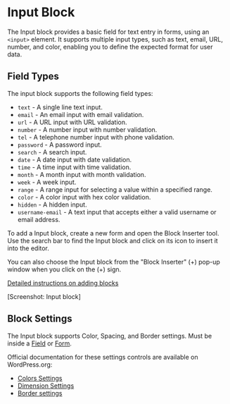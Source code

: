 # Input Block

The Input block provides a basic field for text entry in forms, using an `<input>` element. It supports multiple input types, such as text, email, URL, number, and color, enabling you to define the expected format for user data.

## Field Types

The input block supports the following field types:

- `text` - A single line text input.
- `email` - An email input with email validation.
- `url` - A URL input with URL validation.
- `number` - A number input with number validation.
- `tel` - A telephone number input with phone validation.
- `password` - A password input.
- `search` - A search input.
- `date` - A date input with date validation.
- `time` - A time input with time validation.
- `month` - A month input with month validation.
- `week` - A week input.
- `range` - A range input for selecting a value within a specified range.
- `color` - A color input with hex color validation.
- `hidden` - A hidden input.
- `username-email` - A text input that accepts either a valid username or email address.

To add a Input block, create a new form and open the Block Inserter tool. Use the search bar to find the Input block and click on its icon to insert it into the editor.

You can also choose the Input block from the "Block Inserter" (+) pop-up window when you click on the (+) sign.

[Detailed instructions on adding blocks](https://wordpress.org/documentation/article/adding-a-new-block/)

[Screenshot: Input block]

## Block Settings

The Input block supports Color, Spacing, and Border settings. Must be inside a [Field](field-block.md) or [Form](form-block.md).

Official documentation for these settings controls are available on WordPress.org:

- [Colors Settings](https://wordpress.org/documentation/article/colors-settings-overview/)
- [Dimension Settings](https://wordpress.org/documentation/article/dimension-controls-overview/)
- [Border settings](https://wordpress.org/documentation/article/border-settings-overview/)
